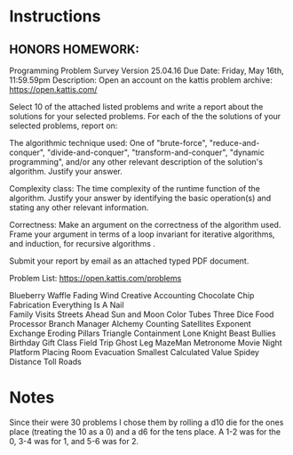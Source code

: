 # Instructions

## HONORS HOMEWORK: 
Programming Problem Survey
Version 25.04.16
Due Date:  Friday, May 16th, 11:59.59pm
Description:
Open an account on the kattis problem archive:
https://open.kattis.com/


Select 10 of the attached listed problems and write a report about the solutions for your selected problems. 
For each of the the solutions of your selected problems, report on:


The algorithmic technique used:
One of "brute-force", "reduce-and-conquer", "divide-and-conquer", "transform-and-conquer", "dynamic programming", and/or any other relevant description of the solution's algorithm. 
Justify your answer.


Complexity class:
The time complexity of the runtime function of the algorithm.
Justify your answer by identifying the basic operation(s) and stating any other relevant information.


Correctness:
Make an argument on the correctness of the algorithm used.
Frame your argument in terms of a loop invariant for iterative algorithms, and induction, for recursive algorithms .


Submit your report by email as an attached typed PDF document.
	

Problem List:
https://open.kattis.com/problems

Blueberry Waffle
Fading Wind
Creative Accounting
Chocolate Chip Fabrication
Everything Is A Nail	
Family Visits
Streets Ahead
Sun and Moon
Color Tubes
Three Dice
Food Processor
Branch Manager
Alchemy
Counting Satellites
Exponent Exchange
Eroding Pillars
Triangle Containment
Lone Knight
Beast Bullies
Birthday Gift
Class Field Trip
Ghost Leg
MazeMan
Metronome
Movie Night
Platform Placing
Room Evacuation
Smallest Calculated Value
Spidey Distance
Toll Roads

# Notes

Since their were 30 problems I chose them by rolling a d10 die for the ones place (treating the 10 as a 0) and a d6 for the tens place. A 1-2 was for the 0, 3-4 was for 1, and 5-6 was for 2.
